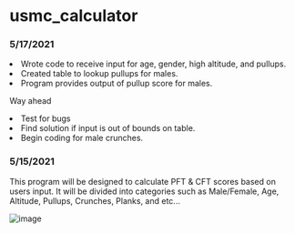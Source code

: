 # usmc_calculator
<H3>5/17/2021</h3>
<p>
<li>	Wrote code to receive input for age, gender, high altitude, and pullups.
<li>  Created table to lookup pullups for males.
<li>  Program provides output of pullup score for males.

Way ahead
<li>  Test for bugs
<li>  Find solution if input is out of bounds on table. 
<li>  Begin coding for male crunches.
</p>

<H3>5/15/2021</h3>
<p>This program will be designed to calculate PFT & CFT scores based on users input. It will be divided into categories such as Male/Female, Age, Altitude, Pullups, Crunches, Planks, and etc...</p>

![image](https://user-images.githubusercontent.com/83189099/118381477-1ebc8c00-b5a0-11eb-8e80-99f41de07e65.png)
